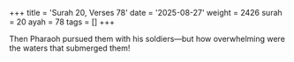 +++
title = 'Surah 20, Verses 78'
date = '2025-08-27'
weight = 2426
surah = 20
ayah = 78
tags = []
+++

Then Pharaoh pursued them with his soldiers—but how overwhelming were the waters that submerged them!